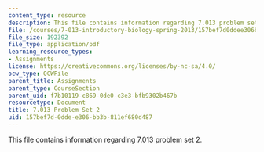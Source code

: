 ```yaml
---
content_type: resource
description: This file contains information regarding 7.013 problem set 2.
file: /courses/7-013-introductory-biology-spring-2013/157bef7d0ddee306bb3b811ef680d487_MIT7_013S13_Pset_2.pdf
file_size: 192392
file_type: application/pdf
learning_resource_types:
- Assignments
license: https://creativecommons.org/licenses/by-nc-sa/4.0/
ocw_type: OCWFile
parent_title: Assignments
parent_type: CourseSection
parent_uid: f7b10119-c869-0de0-c3e3-bfb9302b467b
resourcetype: Document
title: 7.013 Problem Set 2
uid: 157bef7d-0dde-e306-bb3b-811ef680d487
---
```

This file contains information regarding 7.013 problem set 2.